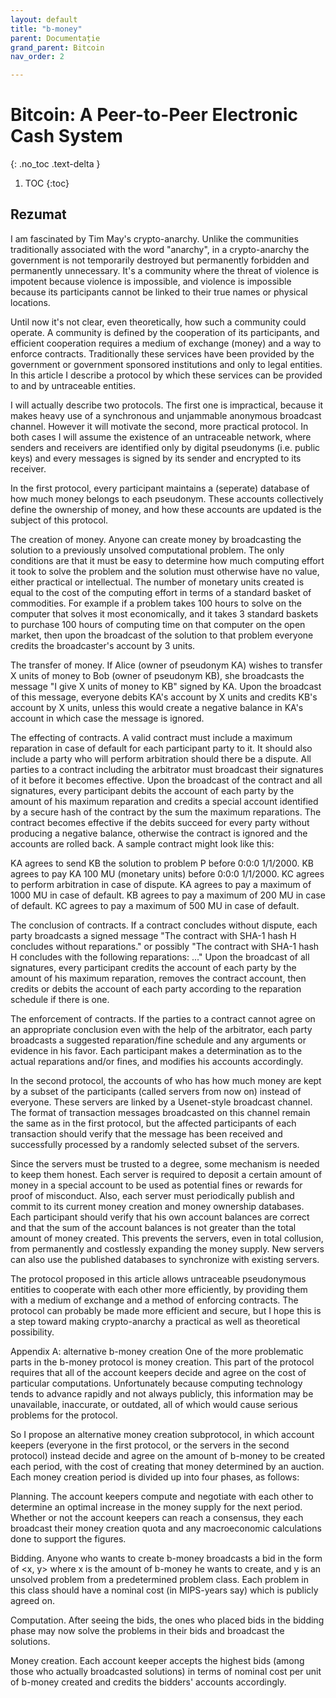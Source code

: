 ```yaml
---
layout: default
title: "b-money"
parent: Documentație
grand_parent: Bitcoin
nav_order: 2

---
```


# Bitcoin: A Peer-to-Peer Electronic Cash System
{: .no_toc .text-delta }

1. TOC
{:toc}

## Rezumat

I am fascinated by Tim May's crypto-anarchy. Unlike the communities traditionally associated with the word "anarchy", in a crypto-anarchy the government is not temporarily destroyed but permanently forbidden and permanently unnecessary. It's a community where the threat of violence is impotent because violence is impossible, and violence is impossible because its participants cannot be linked to their true names or physical locations.

Until now it's not clear, even theoretically, how such a community could operate. A community is defined by the cooperation of its participants, and efficient cooperation requires a medium of exchange (money) and a way to enforce contracts. Traditionally these services have been provided by the government or government sponsored institutions and only to legal entities. In this article I describe a protocol by which these services can be provided to and by untraceable entities.

I will actually describe two protocols. The first one is impractical, because it makes heavy use of a synchronous and unjammable anonymous broadcast channel. However it will motivate the second, more practical protocol. In both cases I will assume the existence of an untraceable network, where senders and receivers are identified only by digital pseudonyms (i.e. public keys) and every messages is signed by its sender and encrypted to its receiver.

In the first protocol, every participant maintains a (seperate) database of how much money belongs to each pseudonym. These accounts collectively define the ownership of money, and how these accounts are updated is the subject of this protocol.

The creation of money. Anyone can create money by broadcasting the solution to a previously unsolved computational problem. The only conditions are that it must be easy to determine how much computing effort it took to solve the problem and the solution must otherwise have no value, either practical or intellectual. The number of monetary units created is equal to the cost of the computing effort in terms of a standard basket of commodities. For example if a problem takes 100 hours to solve on the computer that solves it most economically, and it takes 3 standard baskets to purchase 100 hours of computing time on that computer on the open market, then upon the broadcast of the solution to that problem everyone credits the broadcaster's account by 3 units.

The transfer of money. If Alice (owner of pseudonym KA) wishes to transfer X units of money to Bob (owner of pseudonym KB), she broadcasts the message "I give X units of money to KB" signed by KA. Upon the broadcast of this message, everyone debits KA's account by X units and credits KB's account by X units, unless this would create a negative balance in KA's account in which case the message is ignored.

The effecting of contracts. A valid contract must include a maximum reparation in case of default for each participant party to it. It should also include a party who will perform arbitration should there be a dispute. All parties to a contract including the arbitrator must broadcast their signatures of it before it becomes effective. Upon the broadcast of the contract and all signatures, every participant debits the account of each party by the amount of his maximum reparation and credits a special account identified by a secure hash of the contract by the sum the maximum reparations. The contract becomes effective if the debits succeed for every party without producing a negative balance, otherwise the contract is ignored and the accounts are rolled back. A sample contract might look like this:

KA agrees to send KB the solution to problem P before 0:0:0 1/1/2000. KB agrees to pay KA 100 MU (monetary units) before 0:0:0 1/1/2000. KC agrees to perform arbitration in case of dispute. KA agrees to pay a maximum of 1000 MU in case of default. KB agrees to pay a maximum of 200 MU in case of default. KC agrees to pay a maximum of 500 MU in case of default.

The conclusion of contracts. If a contract concludes without dispute, each party broadcasts a signed message "The contract with SHA-1 hash H concludes without reparations." or possibly "The contract with SHA-1 hash H concludes with the following reparations: ..." Upon the broadcast of all signatures, every participant credits the account of each party by the amount of his maximum reparation, removes the contract account, then credits or debits the account of each party according to the reparation schedule if there is one.

The enforcement of contracts. If the parties to a contract cannot agree on an appropriate conclusion even with the help of the arbitrator, each party broadcasts a suggested reparation/fine schedule and any arguments or evidence in his favor. Each participant makes a determination as to the actual reparations and/or fines, and modifies his accounts accordingly.

In the second protocol, the accounts of who has how much money are kept by a subset of the participants (called servers from now on) instead of everyone. These servers are linked by a Usenet-style broadcast channel. The format of transaction messages broadcasted on this channel remain the same as in the first protocol, but the affected participants of each transaction should verify that the message has been received and successfully processed by a randomly selected subset of the servers.

Since the servers must be trusted to a degree, some mechanism is needed to keep them honest. Each server is required to deposit a certain amount of money in a special account to be used as potential fines or rewards for proof of misconduct. Also, each server must periodically publish and commit to its current money creation and money ownership databases. Each participant should verify that his own account balances are correct and that the sum of the account balances is not greater than the total amount of money created. This prevents the servers, even in total collusion, from permanently and costlessly expanding the money supply. New servers can also use the published databases to synchronize with existing servers.

The protocol proposed in this article allows untraceable pseudonymous entities to cooperate with each other more efficiently, by providing them with a medium of exchange and a method of enforcing contracts. The protocol can probably be made more efficient and secure, but I hope this is a step toward making crypto-anarchy a practical as well as theoretical possibility.

Appendix A: alternative b-money creation
One of the more problematic parts in the b-money protocol is money creation. This part of the protocol requires that all of the account keepers decide and agree on the cost of particular computations. Unfortunately because computing technology tends to advance rapidly and not always publicly, this information may be unavailable, inaccurate, or outdated, all of which would cause serious problems for the protocol.

So I propose an alternative money creation subprotocol, in which account keepers (everyone in the first protocol, or the servers in the second protocol) instead decide and agree on the amount of b-money to be created each period, with the cost of creating that money determined by an auction. Each money creation period is divided up into four phases, as follows:

Planning. The account keepers compute and negotiate with each other to determine an optimal increase in the money supply for the next period. Whether or not the account keepers can reach a consensus, they each broadcast their money creation quota and any macroeconomic calculations done to support the figures.

Bidding. Anyone who wants to create b-money broadcasts a bid in the form of <x, y> where x is the amount of b-money he wants to create, and y is an unsolved problem from a predetermined problem class. Each problem in this class should have a nominal cost (in MIPS-years say) which is publicly agreed on.

Computation. After seeing the bids, the ones who placed bids in the bidding phase may now solve the problems in their bids and broadcast the solutions.

Money creation. Each account keeper accepts the highest bids (among those who actually broadcasted solutions) in terms of nominal cost per unit of b-money created and credits the bidders' accounts accordingly.